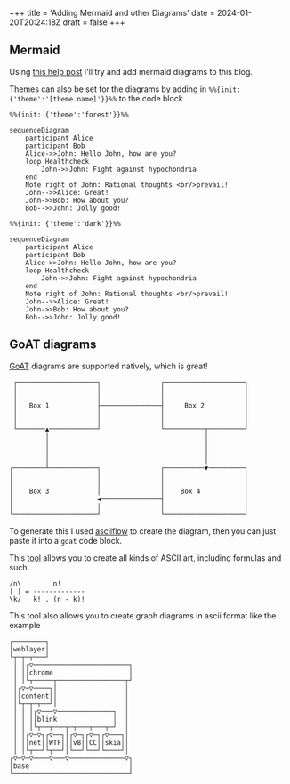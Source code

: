 +++
title = 'Adding Mermaid and other Diagrams'
date = 2024-01-20T20:24:18Z
draft = false
+++

## Mermaid
Using [this help post](https://discourse.gohugo.io/t/correct-way-to-embed-mermaid-js/43491/11) I'll try and add mermaid diagrams to this blog.

Themes can also be set for the diagrams by adding in `%%{init: {'theme':'[theme.name]'}}%%` to the code block

```mermaid
%%{init: {'theme':'forest'}}%%

sequenceDiagram
    participant Alice
    participant Bob
    Alice->>John: Hello John, how are you?
    loop Healthcheck
        John->>John: Fight against hypochondria
    end
    Note right of John: Rational thoughts <br/>prevail!
    John-->>Alice: Great!
    John->>Bob: How about you?
    Bob-->>John: Jolly good!
```
```mermaid
%%{init: {'theme':'dark'}}%%

sequenceDiagram
    participant Alice
    participant Bob
    Alice->>John: Hello John, how are you?
    loop Healthcheck
        John->>John: Fight against hypochondria
    end
    Note right of John: Rational thoughts <br/>prevail!
    John-->>Alice: Great!
    John->>Bob: How about you?
    Bob-->>John: Jolly good!
```



## GoAT diagrams
[GoAT](https://github.com/bep/goat) diagrams are supported natively, which is great!

```goat
 ┌────────────────────┐               ┌────────────────────┐
 │                    │               │                    │
 │                    │               │                    │
 │   Box 1            ├───────────────┤     Box 2          │
 │                    │               │                    │
 │                    │               │                    │
 └───────▲────────────┘               └──────────┬─────────┘
         │                                       │
         │                                       │
         │                                       │
         │                                       │
┌────────┴────────────┐               ┌──────────▼─────────┐
│                     │               │                    │
│                     │               │                    │
│    Box 3            │               │    Box 4           │
│                     ◄───────────────┤                    │
│                     │               │                    │
└─────────────────────┘               └────────────────────┘
```
To generate this I used [asciiflow](https://asciiflow.com/#/) to create the diagram, then you can just paste it into a `goat` code block. 

This [tool](https://arthursonzogni.com/Diagon/#Math) allows you to create all kinds of ASCII art, including formulas and such.

```goat
/n\        n!      
| | = -------------
\k/   k! . (n - k)!

```

This tool also allows you to create graph diagrams in ascii format like the example 

```goat
┌────────┐                     
│weblayer│                     
└┬─┬─┬───┘                     
 │ │┌▽────────────────────────┐
 │ ││chrome                   │
 │ │└┬─────┬─────────────────┬┘
 │┌▽─▽────┐│                 │ 
 ││content││                 │ 
 │└┬─┬─┬──┘│                 │ 
 │ │ │┌▽───▽──────────────┐  │ 
 │ │ ││blink              │  │ 
 │ │ │└┬──┬───┬─┬───┬───┬─┘  │ 
 │ │┌▽─▽┐┌▽──┐│┌▽─┐┌▽─┐┌▽───┐│ 
 │ ││net││WTF│││v8││CC││skia││ 
 │ │└┬──┘└┬──┘│└──┘└──┘└────┘│ 
┌▽─▽─▽────▽───▽──────────────▽┐
│base                         │
└─────────────────────────────┘

```
